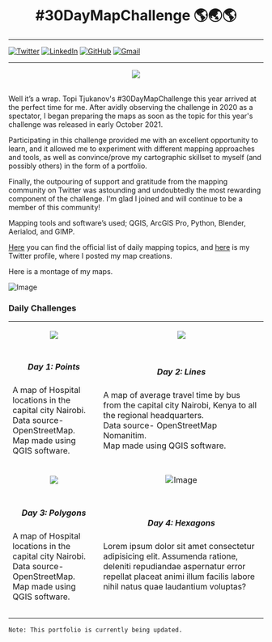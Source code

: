 <h1 align="center"><b>#30DayMapChallenge 🌎🌏🌎</b></h1>

***
[![Twitter](https://img.shields.io/badge/tyson_okoth-%231DA1F2.svg?style=for-the-badge&logo=Twitter&logoColor=white)](https://twitter.com/tyson_okoth)
[![LinkedIn](https://img.shields.io/badge/linkedin-%230077B5.svg?style=for-the-badge&logo=linkedin&logoColor=white)](https://www.linkedin.com/in/okoth-tyson-0968a9178/)
[![GitHub](https://img.shields.io/badge/github-%23121011.svg?style=for-the-badge&logo=github&logoColor=white)](https://github.com/tokoth)
[![Gmail](https://img.shields.io/badge/Gmail-D14836?style=for-the-badge&logo=gmail&logoColor=white)](mailto:tysonokoth8@gmail.com)

***

<table>
<p align="center"><a href="#" class="image fit"><img src="https://raw.githubusercontent.com/ambarja/30DayMapChallenge/master/images/flyers/30dmpc_2021.png"></a></p>
</table>

Well it’s a wrap. Topi Tjukanov's #30DayMapChallenge this year arrived at the perfect time for me. After avidly observing the challenge in 2020 as a spectator, I began preparing the maps as soon as the topic for this year's challenge was released in early October 2021.

Participating in this challenge provided me with an excellent opportunity to learn, and it allowed me to experiment with different mapping approaches and tools, as well as convince/prove my cartographic skillset to myself (and possibly others) in the form of a portfolio. 

Finally, the outpouring of support and gratitude from the mapping community on Twitter was astounding and undoubtedly the most rewarding component of the challenge. I'm glad I joined and will continue to be a member of this community!

Mapping tools and software’s used; QGIS, ArcGIS Pro, Python, Blender, Aerialod, and GIMP.

[Here](https://twitter.com/tjukanov/status/1443868144905428992) you can find the official list of daily mapping topics, and [here](https://twitter.com/tyson_okoth) is my Twitter profile, where I posted my map creations.

Here is a montage of my maps.

![Image](https://drive.google.com/uc?export=view&id=1PYSNUub0T9utLj-mwMTJi5YbAYw9qoXH)

### Daily Challenges 

|   |   |
|---|---|
| <p align="center"><a href="#" class="image fit"><img src="https://pbs.twimg.com/media/FDIOPSJWUAIWN2N?format=jpg&name=4096x4096"></a></p>  | <p align="center"><a href="#" class="image fit"><img src="https://pbs.twimg.com/media/FDNHyM_XEAsBZlr?format=jpg&name=4096x4096"></a></p>  |
|<h5 align="center">Day 1: Points</h5><p>A map of Hospital locations in the capital city Nairobi. <br>Data source- OpenStreetMap. <br>Map made using QGIS software.</p>  |<h5 align="center">Day 2: Lines</h5> <p>A map of average travel time by bus from the capital city Nairobi, Kenya to all the regional headquarters.<br>Data source- OpenStreetMap Nomanitim. <br>Map made using QGIS software.</p>|
|<p align="center"><a href="#" class="image fit"><img src="https://raw.githubusercontent.com/ambarja/30DayMapChallenge/master/images/flyers/30dmpc_2021.png"></a></p>   | <p align="center"> ![Image](https://drive.google.com/uc?export=view&id=1QvgnQKiJ8nAISp3yFSlEL9gnUp36gCIK) </p>   |
|<h5 align="center">Day 3: Polygons </h5> <p>A map of Hospital locations in the capital city Nairobi. <br>Data source- OpenStreetMap. <br>Map made using QGIS software.</p>|<h5 align="center">Day 4: Hexagons </h5> <p>Lorem ipsum dolor sit amet consectetur adipisicing elit. Assumenda ratione, deleniti repudiandae aspernatur error repellat placeat animi illum facilis labore nihil natus quae laudantium voluptas? </p>|
|   |   |
|   |   |


`Note: This portfolio is currently being updated.`
